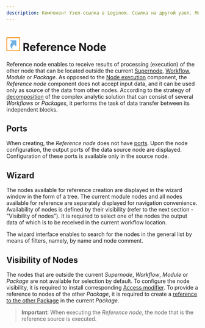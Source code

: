 ```yaml
---
description: Компонент Узел-ссылка в Loginom. Ссылка на другой узел. Модификаторы доступа. Мастер настройки.
---
```

# ![Reference Node](./../../images/icons/app/node/controls/reference_link.svg) Reference Node

Reference node enables to receive results of processing (execution) of the other node that can be located outside the current [Supernode](./supernode.md), [Workflow](./../../workflow/README.md), *Module* or *Package*. As opposed to the [Node execution](./execute-node.md) component, the *Reference node* component does not accept input data, and it can be used only as source of the data from other nodes. According to the strategy of [decomposition](./../../quick-start/design-principles.md#dekompozitsiya) of the complex analytic solution that can consist of several *Workflows* or *Packages*, it performs the task of data transfer between its independent blocks.

## Ports

When creating, the *Reference node* does not have [ports](./../../workflow/ports/README.md). Upon the node configuration, the output ports of the data source node are displayed. Configuration of these ports is available only in the source node.

## Wizard

The nodes available for reference creation are displayed in the wizard window in the form of a tree. The current module nodes and all nodes available for reference are separately displayed for navigation convenience. Availability of nodes is defined by their visibility (refer to the next section - "Visibility of nodes"). It is required to select one of the nodes the output data of which is to be received in the current workflow location.

The wizard interface enables to search for the nodes in the general list by means of filters, namely, by name and node comment.

## Visibility of Nodes

The nodes that are outside the current *Supernode*, *Workflow*, *Module* or *Package* are not available for selection by default. To configure the node visibility, it is required to install corresponding [Access modifier](./../../workflow/access-modifier.md). To provide a reference to nodes of the other *Package*, it is required to create a [reference to the other Package](./../../workflow/reference-to-package.md) in the current *Package*.

> **Important**: When executing the *Reference node*, the node that is the reference source is executed.